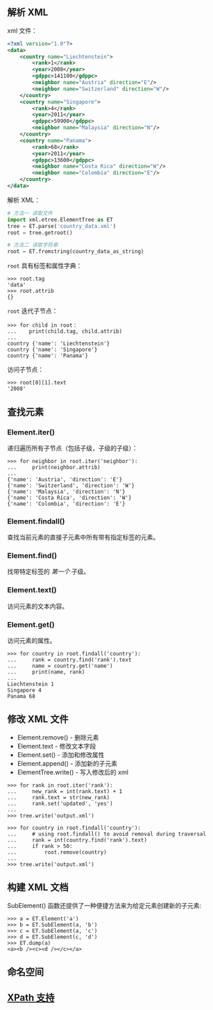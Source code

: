 ## 解析 XML

xml 文件：  
```xml
<?xml version="1.0"?>
<data>
    <country name="Liechtenstein">
        <rank>1</rank>
        <year>2008</year>
        <gdppc>141100</gdppc>
        <neighbor name="Austria" direction="E"/>
        <neighbor name="Switzerland" direction="W"/>
    </country>
    <country name="Singapore">
        <rank>4</rank>
        <year>2011</year>
        <gdppc>59900</gdppc>
        <neighbor name="Malaysia" direction="N"/>
    </country>
    <country name="Panama">
        <rank>68</rank>
        <year>2011</year>
        <gdppc>13600</gdppc>
        <neighbor name="Costa Rica" direction="W"/>
        <neighbor name="Colombia" direction="E"/>
    </country>
</data>
```

解析 XML：  
```py
# 方法一 读取文件
import xml.etree.ElementTree as ET
tree = ET.parse('country_data.xml')
root = tree.getroot()

# 方法二 读取字符串
root = ET.fromstring(country_data_as_string)
```

`root` 具有标签和属性字典：  
```
>>> root.tag
'data'
>>> root.attrib
{}
```

`root` 迭代子节点：  
```
>>> for child in root：  
...    print(child.tag, child.attrib)
...
country {'name': 'Liechtenstein'}
country {'name': 'Singapore'}
country {'name': 'Panama'}
```

访问子节点：  
```
>>> root[0][1].text
'2008'
```


## 查找元素

### Element.iter()
递归遍历所有子节点（包括子级，子级的子级）：  
```
>>> for neighbor in root.iter('neighbor'):
...     print(neighbor.attrib)
...
{'name': 'Austria', 'direction': 'E'}
{'name': 'Switzerland', 'direction': 'W'}
{'name': 'Malaysia', 'direction': 'N'}
{'name': 'Costa Rica', 'direction': 'W'}
{'name': 'Colombia', 'direction': 'E'}
```

### Element.findall()
查找当前元素的直接子元素中所有带有指定标签的元素。  

### Element.find()
找带特定标签的 *第一个* 子级。  

### Element.text()
访问元素的文本内容。  

### Element.get()
访问元素的属性。  

```
>>> for country in root.findall('country'):
...     rank = country.find('rank').text
...     name = country.get('name')
...     print(name, rank)
...
Liechtenstein 1
Singapore 4
Panama 68
```


## 修改 XML 文件
- Element.remove() - 删除元素
- Element.text - 修改文本字段
- Element.set() - 添加和修改属性
- Element.append() - 添加新的子元素
- ElementTree.write() - 写入修改后的 xml

```
>>> for rank in root.iter('rank'):
...     new_rank = int(rank.text) + 1
...     rank.text = str(new_rank)
...     rank.set('updated', 'yes')
...
>>> tree.write('output.xml')

>>> for country in root.findall('country'):
...     # using root.findall() to avoid removal during traversal
...     rank = int(country.find('rank').text)
...     if rank > 50:
...         root.remove(country)
...
>>> tree.write('output.xml')
```


## 构建 XML 文档
SubElement() 函数还提供了一种便捷方法来为给定元素创建新的子元素:  
```
>>> a = ET.Element('a')
>>> b = ET.SubElement(a, 'b')
>>> c = ET.SubElement(a, 'c')
>>> d = ET.SubElement(c, 'd')
>>> ET.dump(a)
<a><b /><c><d /></c></a>
```

## 命名空间

## [XPath 支持](https://docs.python.org/zh-cn/3.8/library/xml.etree.elementtree.html#xpath-support)
